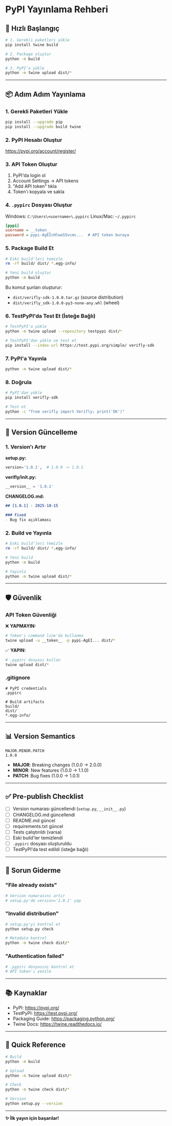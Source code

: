 # PyPI Yayınlama Rehberi

## 🚀 Hızlı Başlangıç

```bash
# 1. Gerekli paketleri yükle
pip install twine build

# 2. Package oluştur
python -m build

# 3. PyPI'a yükle
python -m twine upload dist/*
```

---

## 📦 Adım Adım Yayınlama

### 1. Gerekli Paketleri Yükle

```bash
pip install --upgrade pip
pip install --upgrade build twine
```

### 2. PyPI Hesabı Oluştur

https://pypi.org/account/register/

### 3. API Token Oluştur

1. PyPI'da login ol
2. Account Settings → API tokens
3. "Add API token" tıkla
4. Token'ı kopyala ve sakla

### 4. `.pypirc` Dosyası Oluştur

Windows: `C:\Users\<username>\.pypirc`
Linux/Mac: `~/.pypirc`

```ini
[pypi]
username = __token__
password = pypi-AgEIcHlwaS5vcmc...  # API token buraya
```

### 5. Package Build Et

```bash
# Eski build'leri temizle
rm -rf build/ dist/ *.egg-info/

# Yeni build oluştur
python -m build
```

Bu komut şunları oluşturur:
- `dist/verifly-sdk-1.0.0.tar.gz` (source distribution)
- `dist/verifly_sdk-1.0.0-py3-none-any.whl` (wheel)

### 6. TestPyPI'da Test Et (İsteğe Bağlı)

```bash
# TestPyPI'a yükle
python -m twine upload --repository testpypi dist/*

# TestPyPI'dan yükle ve test et
pip install --index-url https://test.pypi.org/simple/ verifly-sdk
```

### 7. PyPI'a Yayınla

```bash
python -m twine upload dist/*
```

### 8. Doğrula

```bash
# PyPI'dan yükle
pip install verifly-sdk

# Test et
python -c "from verifly import Verifly; print('OK')"
```

---

## 🔄 Version Güncelleme

### 1. Version'ı Artır

**setup.py:**
```python
version='1.0.1',  # 1.0.0 -> 1.0.1
```

**verifly/__init__.py:**
```python
__version__ = '1.0.1'
```

**CHANGELOG.md:**
```markdown
## [1.0.1] - 2025-10-15

### Fixed
- Bug fix açıklaması
```

### 2. Build ve Yayınla

```bash
# Eski build'leri temizle
rm -rf build/ dist/ *.egg-info/

# Yeni build
python -m build

# Yayınla
python -m twine upload dist/*
```

---

## 🛡️ Güvenlik

### API Token Güvenliği

❌ **YAPMAYIN:**
```bash
# Token'ı command line'da kullanma
twine upload -u __token__ -p pypi-AgEI... dist/*
```

✅ **YAPIN:**
```bash
# .pypirc dosyası kullan
twine upload dist/*
```

### .gitignore

```gitignore
# PyPI credentials
.pypirc

# Build artifacts
build/
dist/
*.egg-info/
```

---

## 📊 Version Semantics

```
MAJOR.MINOR.PATCH
1.0.0
```

- **MAJOR**: Breaking changes (1.0.0 → 2.0.0)
- **MINOR**: New features (1.0.0 → 1.1.0)
- **PATCH**: Bug fixes (1.0.0 → 1.0.1)

---

## ✅ Pre-publish Checklist

- [ ] Version numarası güncellendi (`setup.py`, `__init__.py`)
- [ ] CHANGELOG.md güncellendi
- [ ] README.md güncel
- [ ] requirements.txt güncel
- [ ] Tests çalıştırıldı (varsa)
- [ ] Eski build'ler temizlendi
- [ ] `.pypirc` dosyası oluşturuldu
- [ ] TestPyPI'da test edildi (isteğe bağlı)

---

## 🔧 Sorun Giderme

### "File already exists"

```bash
# Version numarasını artır
# setup.py'de version='1.0.1' yap
```

### "Invalid distribution"

```bash
# setup.py'yi kontrol et
python setup.py check

# Metadata kontrol
python -m twine check dist/*
```

### "Authentication failed"

```bash
# .pypirc dosyasını kontrol et
# API token'ı yenile
```

---

## 📚 Kaynaklar

- PyPI: https://pypi.org/
- TestPyPI: https://test.pypi.org/
- Packaging Guide: https://packaging.python.org/
- Twine Docs: https://twine.readthedocs.io/

---

## 🎯 Quick Reference

```bash
# Build
python -m build

# Upload
python -m twine upload dist/*

# Check
python -m twine check dist/*

# Version
python setup.py --version
```

---

**✨ İlk yayın için başarılar!**
